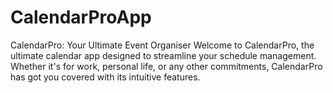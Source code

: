 # CalendarProApp
CalendarPro: Your Ultimate Event Organiser Welcome to CalendarPro, the ultimate calendar app designed to streamline your schedule management. Whether it's for work, personal life, or any other commitments, CalendarPro has got you covered with its intuitive features.

